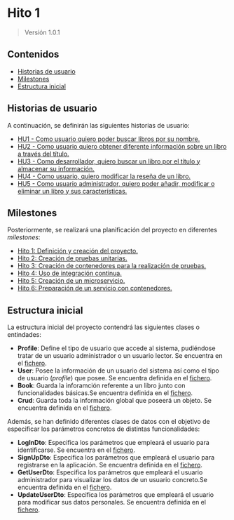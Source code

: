 # Hito 1

> Versión 1.0.1

## Contenidos

- [Historias de usuario](#hus)
- [Milestones](#milestones)
- [Estructura inicial](#initialStructure)

<a name="hus"></a>

## Historias de usuario

A continuación, se definirán las siguientes historias de usuario:

- [HU1 - Como usuario quiero poder buscar libros por su nombre.](https://github.com/sergiomesasyelamos2000/CC-Proyecto-22-23/issues/2)
- [HU2 - Como usuario quiero obtener diferente información sobre un libro a través del título.](https://github.com/sergiomesasyelamos2000/CC-Proyecto-22-23/issues/3)
- [HU3 - Como desarrollador, quiero buscar un libro por el título y almacenar su información.](https://github.com/sergiomesasyelamos2000/CC-Proyecto-22-23/issues/4)
- [HU4 - Como usuario, quiero modificar la reseña de un libro.](https://github.com/sergiomesasyelamos2000/CC-Proyecto-22-23/issues/5)
- [HU5 - Como usuario administrador, quiero poder añadir, modificar o eliminar un libro y sus características.](https://github.com/sergiomesasyelamos2000/CC-Proyecto-22-23/issues/6)

<a name="milestones"></a>

## Milestones

Posteriormente, se realizará una planificación del proyecto en diferentes _milestones_:

- [Hito 1: Definición y creación del proyecto.](https://github.com/sergiomesasyelamos2000/CC-Proyecto-22-23/milestone/1)
- [Hito 2: Creación de pruebas unitarias.](https://github.com/sergiomesasyelamos2000/CC-Proyecto-22-23/milestone/2)
- [Hito 3: Creación de contenedores para la realización de pruebas.](https://github.com/sergiomesasyelamos2000/CC-Proyecto-22-23/milestone/3)
- [Hito 4: Uso de integración continua.](https://github.com/sergiomesasyelamos2000/CC-Proyecto-22-23/milestone/4)
- [Hito 5: Creación de un microservicio.](https://github.com/sergiomesasyelamos2000/CC-Proyecto-22-23/milestone/5)
- [Hito 6: Preparación de un servicio con contenedores.](https://github.com/sergiomesasyelamos2000/CC-Proyecto-22-23/milestone/6)

<a name="initialStructure"></a>

## Estructura inicial

La estructura inicial del proyecto contendrá las siguientes clases o entindades:

- **Profile**: Define el tipo de usuario que accede al sistema, pudiéndose tratar de un usuario administrador o un usuario lector. Se encuentra en el [fichero](/libs/entity-data-models/src/entities/profile.entity.ts).
- **User**: Posee la información de un usuario del sistema así como el tipo de usuario (_profile_) que posee. Se encuentra definida en el [fichero](/libs/entity-data-models/src/entities/user.entity.ts).
- **Book**: Guarda la inforamción referente a un libro junto con funcionalidades básicas.Se encuentra definida en el [fichero](/libs/entity-data-models/src/entities/book.entity.ts).
- **Crud**: Guarda toda la información global que poseerá un objeto. Se encuentra definida en el [fichero](/libs/entity-data-models/src/entities/crud.entity.ts).

Además, se han definido diferentes clases de datos con el objetivo de especificar los parámetros concretos de distintas funcionalidades:

- **LogInDto**: Especifica los parámetros que empleará el usuario para identificarse. Se encuentra en el [fichero](/libs/entity-data-models/src/dtos/log-in.dto.ts).
- **SignUpDto**: Especifica los parámetros que empleará el usuario para registrarse en la aplicación. Se encuentra definida en el [fichero](/libs/entity-data-models/src/dtos/sign-up.dto.ts).
- **GetUserDto**: Especifica los parámetros que empleará el usuario administrador para visualizar los datos de un usuario concreto.Se encuentra definida en el [fichero](/libs/entity-data-models/src/dtos/user-get.dto.ts).
- **UpdateUserDto**: Especifica los parámetros que empleará el usuario para modificar sus datos personales. Se encuentra definida en el [fichero](/libs/entity-data-models/src/dtos/user-update.dto.ts).

<!-- - Books: Guarda toda la información obtenida del archivo JSON además de funcionalidades básicas. Se encuentra definida en el [fichero](/libs/entity-data-models/src/entities/crud.entity.ts). -->
